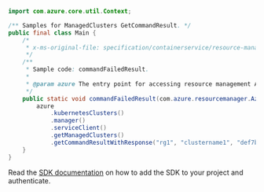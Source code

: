 ```java
import com.azure.core.util.Context;

/** Samples for ManagedClusters GetCommandResult. */
public final class Main {
    /*
     * x-ms-original-file: specification/containerservice/resource-manager/Microsoft.ContainerService/stable/2021-10-01/examples/RunCommandResultFailed.json
     */
    /**
     * Sample code: commandFailedResult.
     *
     * @param azure The entry point for accessing resource management APIs in Azure.
     */
    public static void commandFailedResult(com.azure.resourcemanager.AzureResourceManager azure) {
        azure
            .kubernetesClusters()
            .manager()
            .serviceClient()
            .getManagedClusters()
            .getCommandResultWithResponse("rg1", "clustername1", "def7b3ea71bd4f7e9d226ddbc0f00ad9", Context.NONE);
    }
}
```

Read the [SDK documentation](https://github.com/Azure/azure-sdk-for-java/blob/azure-resourcemanager_2.12.0/sdk/resourcemanager/azure-resourcemanager/README.md) on how to add the SDK to your project and authenticate.
